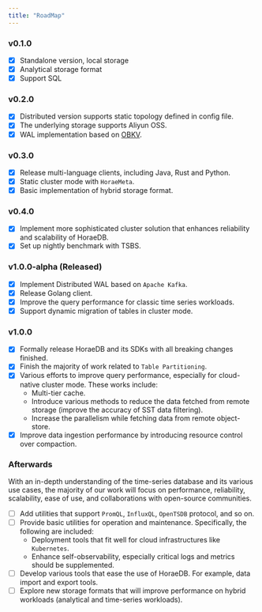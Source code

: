 ```yaml
---
title: "RoadMap"
---
```


### v0.1.0

- [x] Standalone version, local storage
- [x] Analytical storage format
- [x] Support SQL

### v0.2.0

- [x] Distributed version supports static topology defined in config file.
- [x] The underlying storage supports Aliyun OSS.
- [x] WAL implementation based on [OBKV](https://github.com/oceanbase/oceanbase).

### v0.3.0

- [x] Release multi-language clients, including Java, Rust and Python.
- [x] Static cluster mode with `HoraeMeta`.
- [x] Basic implementation of hybrid storage format.

### v0.4.0

- [x] Implement more sophisticated cluster solution that enhances reliability and scalability of HoraeDB.
- [x] Set up nightly benchmark with TSBS.

### v1.0.0-alpha (Released)

- [x] Implement Distributed WAL based on `Apache Kafka`.
- [x] Release Golang client.
- [x] Improve the query performance for classic time series workloads.
- [x] Support dynamic migration of tables in cluster mode.

### v1.0.0

- [x] Formally release HoraeDB and its SDKs with all breaking changes finished.
- [x] Finish the majority of work related to `Table Partitioning`.
- [x] Various efforts to improve query performance, especially for cloud-native cluster mode. These works include:
  - Multi-tier cache.
  - Introduce various methods to reduce the data fetched from remote storage (improve the accuracy of SST data filtering).
  - Increase the parallelism while fetching data from remote object-store.
- [x] Improve data ingestion performance by introducing resource control over compaction.

### Afterwards

With an in-depth understanding of the time-series database and its various use cases, the majority of our work will focus on performance, reliability, scalability, ease of use, and collaborations with open-source communities.

- [ ] Add utilities that support `PromQL`, `InfluxQL`, `OpenTSDB` protocol, and so on.
- [ ] Provide basic utilities for operation and maintenance. Specifically, the following are included:
  - Deployment tools that fit well for cloud infrastructures like `Kubernetes`.
  - Enhance self-observability, especially critical logs and metrics should be supplemented.
- [ ] Develop various tools that ease the use of HoraeDB. For example, data import and export tools.
- [ ] Explore new storage formats that will improve performance on hybrid workloads (analytical and time-series workloads).
